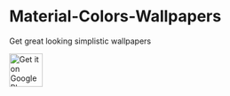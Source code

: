 # Material-Colors-Wallpapers
Get great looking simplistic wallpapers

<a href="https://play.google.com/store/apps/details?id=com.tomer.duartewallpaper">
    <img alt="Get it on Google Play"
        height="60"
        src="https://play.google.com/intl/en_us/badges/images/generic/en-play-badge.png" />
</a>
